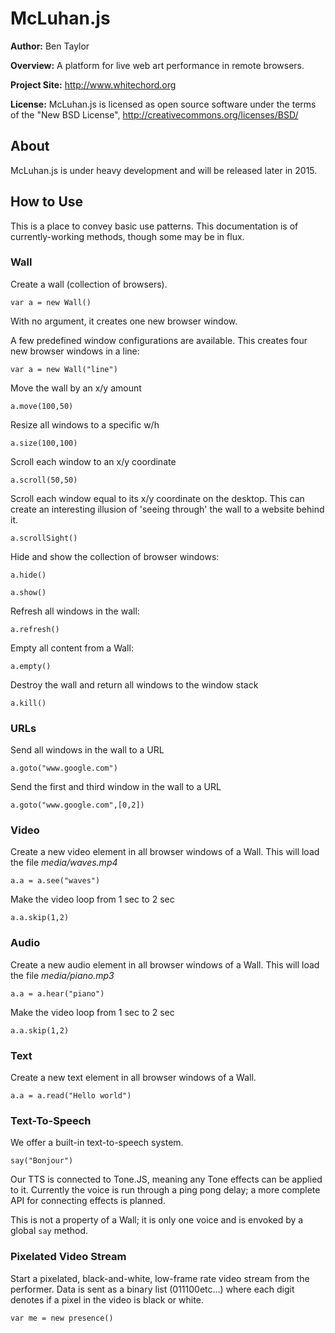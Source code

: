 # McLuhan.js

**Author:** Ben Taylor

**Overview:** A platform for live web art performance in remote browsers.

**Project Site:** http://www.whitechord.org

**License:** McLuhan.js is licensed as open source software under the terms of the "New BSD License", http://creativecommons.org/licenses/BSD/


## About

McLuhan.js is under heavy development and will be released later in 2015.

## How to Use

This is a place to convey basic use patterns. This documentation is of currently-working methods, though some may be in flux.

### Wall

Create a wall (collection of browsers).

`var a = new Wall()`

With no argument, it creates one new browser window. 

A few predefined window configurations are available. This creates four new browser windows in a line:

`var a = new Wall("line")`

Move the wall by an x/y amount

`a.move(100,50)`

Resize all windows to a specific w/h

`a.size(100,100)`

Scroll each window to an x/y coordinate

`a.scroll(50,50)`

Scroll each window equal to its x/y coordinate on the desktop. This can create an interesting illusion of 'seeing through' the wall to a website behind it.

`a.scrollSight()`

Hide and show the collection of browser windows:

`a.hide()`

`a.show()`

Refresh all windows in the wall:

`a.refresh()`

Empty all content from a Wall:

`a.empty()`

Destroy the wall and return all windows to the window stack

`a.kill()`

### URLs

Send all windows in the wall to a URL

`a.goto("www.google.com")`

Send the first and third window in the wall to a URL

`a.goto("www.google.com",[0,2])`

### Video

Create a new video element in all browser windows of a Wall. This will load the file *media/waves.mp4*

`a.a = a.see("waves")`

Make the video loop from 1 sec to 2 sec

`a.a.skip(1,2)`

### Audio

Create a new audio element in all browser windows of a Wall. This will load the file *media/piano.mp3*

`a.a = a.hear("piano")`

Make the video loop from 1 sec to 2 sec

`a.a.skip(1,2)`

### Text

Create a new text element in all browser windows of a Wall.

`a.a = a.read("Hello world")`

### Text-To-Speech

We offer a built-in text-to-speech system.

`say("Bonjour")`

Our TTS is connected to Tone.JS, meaning any Tone effects can be applied to it. Currently the voice is run through a ping pong delay; a more complete API for connecting effects is planned.

This is not a property of a Wall; it is only one voice and is envoked by a global `say` method.

### Pixelated Video Stream

Start a pixelated, black-and-white, low-frame rate video stream from the performer. Data is sent as a binary list (011100etc...) where each digit denotes if a pixel in the video is black or white.

`var me = new presence()`

